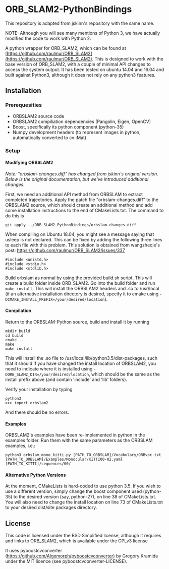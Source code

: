 # ORB_SLAM2-PythonBindings
This repository is adapted from jskinn's repository with the same name. 

NOTE: Although you will see many mentions of Python 3, we have actually modified the code to work with Python 2.

A python wrapper for ORB_SLAM2, which can be found at [https://github.com/raulmur/ORB_SLAM2](https://github.com/raulmur/ORB_SLAM2).
This is designed to work with the base version of ORB_SLAM2, with a couple of minimal API changes to access the system output.
It has been tested on ubuntu 14.04 and 16.04 and built against Python3, although it does not rely on any python3 features.

## Installation

### Prerequesities

- ORBSLAM2 source code
- ORBSLAM2 compiliation dependencies (Pangolin, Eigen, OpenCV)
- Boost, specifically its python component (python-35)
- Numpy development headers (to represent images in python, automatically converted to cv::Mat)

### Setup

#### Modifying ORBSLAM2

*Note: "orbslam-changes.diff" has changed from jskinn's original version. Below is the original documentation, but we've introduced additional changes.*

First, we need an additional API method from ORBSLAM to extract completed trajectories.
Apply the patch file "orbslam-changes.diff" to the ORBSLAM2 source, which should create an additional method and add some installation instructions to the end of CMakeLists.txt. The command to do this is

```
git apply ../ORB_SLAM2-PythonBindings/orbslam-changes.diff
```

When compiling on Ubuntu 18.04, you might see a message saying that usleep is not declared. This can be fixed by adding the following three lines to each file with this problem. This solution is obtained from wangzheqie's post: https://github.com/raulmur/ORB_SLAM2/issues/337

```
#include <unistd.h>
#include <stdio.h>
#include <stdlib.h>
```

Build orbslam as normal by using the provided build.sh script. This will create a build folder inside ORB_SLAM2. Go into the build folder and run `make install`. This will install the ORBSLAM2 headers and .so to /usr/local
(if an alternative installation directory is desired, specify it to cmake using `-DCMAKE_INSTALL_PREFIX=/your/desired/location`).

#### Compilation
Return to the ORBSLAM-Python source, build and install it by running
```
mkdir build
cd build
cmake ..
make
make install
```
This will install the .so file to /usr/local/lib/python3.5/dist-packages, such that it should 
If you have changed the install location of ORBSLAM2, you need to indicate where it is installed using ``-DORB_SLAM2_DIR=/your/desired/location``,
which should be the same as the install prefix above (and contain 'include' and 'lib' folders).

Verify your installation by typing
```
python3
>>> import orbslam2
```
And there should be no errors.

#### Examples

ORBSLAM2's examples have been re-implemented in python in the examples folder.
Run them with the same parameters as the ORBSLAM examples, i.e.:
```
python3 orbslam_mono_kitti.py [PATH_TO_ORBSLAM]/Vocabulary/ORBvoc.txt [PATH_TO_ORBSLAM]/Examples/Monocular/KITTI00-02.yaml [PATH_TO_KITTI]/sequences/00/
```

#### Alternative Python Versions

At the moment, CMakeLists is hard-coded to use python 3.5. If you wish to use a different version, simply change the boost component used (python-35) to the desired version (say, python-27), on line 38 of CMakeLists.txt.
You will also need to change the install location on line 73 of CMakeLists.txt to your desired dist/site packages directory.

## License
This code is licensed under the BSD Simplified license, although it requires and links to ORB_SLAM2, which is available under the GPLv3 license

It uses pyboostcvconverter (https://github.com/Algomorph/pyboostcvconverter) by Gregory Kramida under the MIT licence (see pyboostcvconverter-LICENSE).

